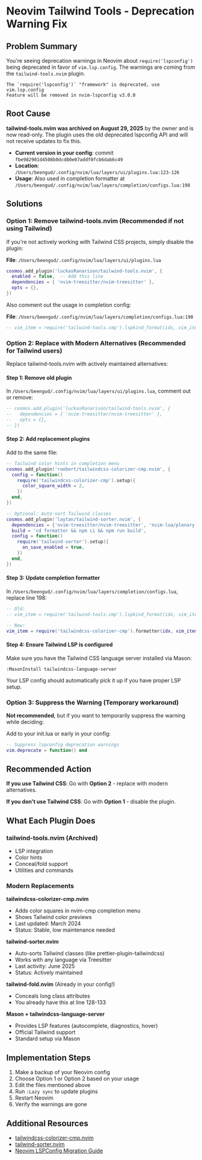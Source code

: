 # Neovim Tailwind Tools - Deprecation Warning Fix

## Problem Summary

You're seeing deprecation warnings in Neovim about `require('lspconfig')` being deprecated in favor of `vim.lsp.config`. The warnings are coming from the `tailwind-tools.nvim` plugin.

```
The `require('lspconfig')` "framework" is deprecated, use vim.lsp.config
Feature will be removed in nvim-lspconfig v3.0.0
```

## Root Cause

**tailwind-tools.nvim was archived on August 29, 2025** by the owner and is now read-only. The plugin uses the old deprecated lspconfig API and will not receive updates to fix this.

- **Current version in your config**: commit `fbe982901d4508b0dcd80e07addf0fcb6dab6c49`
- **Location**: `/Users/beengud/.config/nvim/lua/layers/ui/plugins.lua:123-126`
- **Usage**: Also used in completion formatter at `/Users/beengud/.config/nvim/lua/layers/completion/configs.lua:198`

## Solutions

### Option 1: Remove tailwind-tools.nvim (Recommended if not using Tailwind)

If you're not actively working with Tailwind CSS projects, simply disable the plugin:

**File**: `/Users/beengud/.config/nvim/lua/layers/ui/plugins.lua`

```lua
cosmos.add_plugin('luckasRanarison/tailwind-tools.nvim', {
  enabled = false,  -- Add this line
  dependencies = { 'nvim-treesitter/nvim-treesitter' },
  opts = {},
})
```

Also comment out the usage in completion config:

**File**: `/Users/beengud/.config/nvim/lua/layers/completion/configs.lua:198`

```lua
-- vim_item = require('tailwind-tools.cmp').lspkind_format(idx, vim_item)
```

### Option 2: Replace with Modern Alternatives (Recommended for Tailwind users)

Replace tailwind-tools.nvim with actively maintained alternatives:

#### Step 1: Remove old plugin

In `/Users/beengud/.config/nvim/lua/layers/ui/plugins.lua`, comment out or remove:

```lua
-- cosmos.add_plugin('luckasRanarison/tailwind-tools.nvim', {
--   dependencies = { 'nvim-treesitter/nvim-treesitter' },
--   opts = {},
-- })
```

#### Step 2: Add replacement plugins

Add to the same file:

```lua
-- Tailwind color hints in completion menu
cosmos.add_plugin('roobert/tailwindcss-colorizer-cmp.nvim', {
  config = function()
    require('tailwindcss-colorizer-cmp').setup({
      color_square_width = 2,
    })
  end,
})

-- Optional: Auto-sort Tailwind classes
cosmos.add_plugin('laytan/tailwind-sorter.nvim', {
  dependencies = {'nvim-treesitter/nvim-treesitter', 'nvim-lua/plenary.nvim'},
  build = 'cd formatter && npm ci && npm run build',
  config = function()
    require('tailwind-sorter').setup({
      on_save_enabled = true,
    })
  end,
})
```

#### Step 3: Update completion formatter

In `/Users/beengud/.config/nvim/lua/layers/completion/configs.lua`, replace line 198:

```lua
-- Old:
-- vim_item = require('tailwind-tools.cmp').lspkind_format(idx, vim_item)

-- New:
vim_item = require('tailwindcss-colorizer-cmp').formatter(idx, vim_item)
```

#### Step 4: Ensure Tailwind LSP is configured

Make sure you have the Tailwind CSS language server installed via Mason:

```vim
:MasonInstall tailwindcss-language-server
```

Your LSP config should automatically pick it up if you have proper LSP setup.

### Option 3: Suppress the Warning (Temporary workaround)

**Not recommended**, but if you want to temporarily suppress the warning while deciding:

Add to your init.lua or early in your config:

```lua
-- Suppress lspconfig deprecation warnings
vim.deprecate = function() end
```

## Recommended Action

**If you use Tailwind CSS**: Go with **Option 2** - replace with modern alternatives.

**If you don't use Tailwind CSS**: Go with **Option 1** - disable the plugin.

## What Each Plugin Does

### tailwind-tools.nvim (Archived)
- LSP integration
- Color hints
- Conceal/fold support
- Utilities and commands

### Modern Replacements

**tailwindcss-colorizer-cmp.nvim**
- Adds color squares in nvim-cmp completion menu
- Shows Tailwind color previews
- Last updated: March 2024
- Status: Stable, low maintenance needed

**tailwind-sorter.nvim**
- Auto-sorts Tailwind classes (like prettier-plugin-tailwindcss)
- Works with any language via Treesitter
- Last activity: June 2025
- Status: Actively maintained

**tailwind-fold.nvim** (Already in your config!)
- Conceals long class attributes
- You already have this at line 128-133

**Mason + tailwindcss-language-server**
- Provides LSP features (autocomplete, diagnostics, hover)
- Official Tailwind support
- Standard setup via Mason

## Implementation Steps

1. Make a backup of your Neovim config
2. Choose Option 1 or Option 2 based on your usage
3. Edit the files mentioned above
4. Run `:Lazy sync` to update plugins
5. Restart Neovim
6. Verify the warnings are gone

## Additional Resources

- [tailwindcss-colorizer-cmp.nvim](https://github.com/roobert/tailwindcss-colorizer-cmp.nvim)
- [tailwind-sorter.nvim](https://github.com/laytan/tailwind-sorter.nvim)
- [Neovim LSPConfig Migration Guide](https://vi.stackexchange.com/questions/47239/how-to-properly-migrate-from-deprecated-lspconfig-setup-to-vim-lsp-config)
